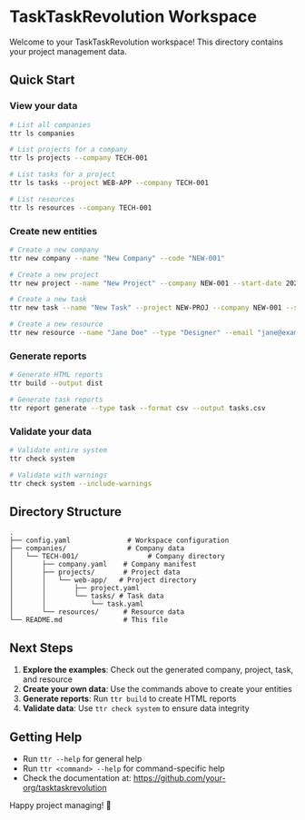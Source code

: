 # TaskTaskRevolution Workspace

Welcome to your TaskTaskRevolution workspace! This directory contains your project management data.

## Quick Start

### View your data
```bash
# List all companies
ttr ls companies

# List projects for a company
ttr ls projects --company TECH-001

# List tasks for a project
ttr ls tasks --project WEB-APP --company TECH-001

# List resources
ttr ls resources --company TECH-001
```

### Create new entities
```bash
# Create a new company
ttr new company --name "New Company" --code "NEW-001"

# Create a new project
ttr new project --name "New Project" --company NEW-001 --start-date 2024-01-01 --end-date 2024-12-31

# Create a new task
ttr new task --name "New Task" --project NEW-PROJ --company NEW-001 --start-date 2024-01-01 --due-date 2024-01-15

# Create a new resource
ttr new resource --name "Jane Doe" --type "Designer" --email "jane@example.com" --company NEW-001
```

### Generate reports
```bash
# Generate HTML reports
ttr build --output dist

# Generate task reports
ttr report generate --type task --format csv --output tasks.csv
```

### Validate your data
```bash
# Validate entire system
ttr check system

# Validate with warnings
ttr check system --include-warnings
```

## Directory Structure

```
.
├── config.yaml              # Workspace configuration
├── companies/               # Company data
│   └── TECH-001/                 # Company directory
│       ├── company.yaml    # Company manifest
│       ├── projects/       # Project data
│       │   └── web-app/   # Project directory
│       │       ├── project.yaml
│       │       └── tasks/ # Task data
│       │           └── task.yaml
│       └── resources/      # Resource data
└── README.md               # This file
```

## Next Steps

1. **Explore the examples**: Check out the generated company, project, task, and resource
2. **Create your own data**: Use the commands above to create your entities
3. **Generate reports**: Run `ttr build` to create HTML reports
4. **Validate data**: Use `ttr check system` to ensure data integrity

## Getting Help

- Run `ttr --help` for general help
- Run `ttr <command> --help` for command-specific help
- Check the documentation at: https://github.com/your-org/tasktaskrevolution

Happy project managing! 🚀
